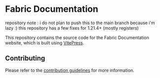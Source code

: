# Fabric Documentation

repository note : i do not plan to push this to the main branch because i'm lazy :)
this repository has a few fixes for 1.21.4+ (mostly registers)


This repository contains the source code for the Fabric Documentation website, which is built using [VitePress](https://vitepress.dev/).

## Contributing

Please refer to the [contribution guidelines](./contributing) for more information.
